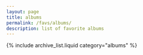 ```yaml
---
layout: page
title: albums
permalink: /favs/albums/
description: list of favorite albums
---
```


{% include archive_list.liquid category="albums" %}
